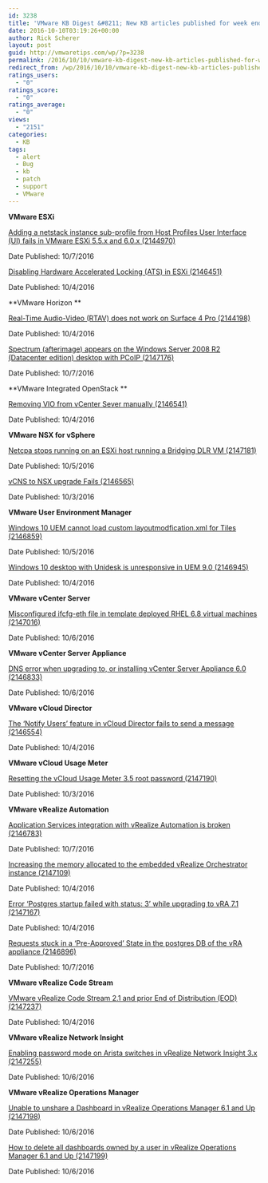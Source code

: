 ```yaml
---
id: 3238
title: 'VMware KB Digest &#8211; New KB articles published for week ending 10/08/16'
date: 2016-10-10T03:19:26+00:00
author: Rick Scherer
layout: post
guid: http://vmwaretips.com/wp/?p=3238
permalink: /2016/10/10/vmware-kb-digest-new-kb-articles-published-for-week-ending-100816/
redirect_from: /wp/2016/10/10/vmware-kb-digest-new-kb-articles-published-for-week-ending-100816/
ratings_users:
  - "0"
ratings_score:
  - "0"
ratings_average:
  - "0"
views:
  - "2151"
categories:
  - KB
tags:
  - alert
  - Bug
  - kb
  - patch
  - support
  - VMware
---
```

**VMware ESXi**
  
[Adding a netstack instance sub-profile from Host Profiles User Interface (UI) fails in VMware ESXi 5.5.x and 6.0.x (2144970)](http://bit.ly/2dZCUtZ)
  
Date Published: 10/7/2016
  
[Disabling Hardware Accelerated Locking (ATS) in ESXi (2146451)](http://bit.ly/2d6I9C5)
  
Date Published: 10/4/2016

**VMware Horizon **
  
[Real-Time Audio-Video (RTAV) does not work on Surface 4 Pro (2144198)](http://bit.ly/2dZCKmC)
  
Date Published: 10/4/2016
  
[Spectrum (afterimage) appears on the Windows Server 2008 R2 (Datacenter edition) desktop with PCoIP (2147176)](http://bit.ly/2d6GwUY)
  
Date Published: 10/7/2016



**VMware Integrated OpenStack **
  
[Removing VIO from vCenter Sever manually (2146541)](http://bit.ly/2dZCaoO)
  
Date Published: 10/4/2016

**VMware NSX for vSphere**
  
[Netcpa stops running on an ESXi host running a Bridging DLR VM (2147181)](http://bit.ly/2d6HVLm)
  
Date Published: 10/5/2016
  
[vCNS to NSX upgrade Fails (2146565)](http://bit.ly/2dZBGz3)
  
Date Published: 10/3/2016

**VMware User Environment Manager**
  
[Windows 10 UEM cannot load custom layoutmodfication.xml for Tiles (2146859)](http://bit.ly/2d6Ipky)
  
Date Published: 10/5/2016
  
[Windows 10 desktop with Unidesk is unresponsive in UEM 9.0 (2146945)](http://bit.ly/2dZBuQo)
  
Date Published: 10/4/2016
  
**VMware vCenter Server** 
  
[Misconfigured ifcfg-eth file in template deployed RHEL 6.8 virtual machines (2147016)](http://bit.ly/2d6HEbg)
  
Date Published: 10/6/2016

**VMware vCenter Server Appliance** 
  
[DNS error when upgrading to, or installing vCenter Server Appliance 6.0 (2146833)](http://bit.ly/2dZCa86)
  
Date Published: 10/6/2016

**VMware vCloud Director**
  
[The ‘Notify Users’ feature in vCloud Director fails to send a message (2146554)](http://bit.ly/2d6I4yk)
  
Date Published: 10/4/2016

**VMware vCloud Usage Meter**
  
[Resetting the vCloud Usage Meter 3.5 root password (2147190)](http://bit.ly/2dZCHHs)
  
Date Published: 10/3/2016

**VMware vRealize Automation**
  
[Application Services integration with vRealize Automation is broken (2146783)](http://bit.ly/2d6IbtD)
  
Date Published: 10/7/2016
  
[Increasing the memory allocated to the embedded vRealize Orchestrator instance (2147109)](http://bit.ly/2dZDnwj)
  
Date Published: 10/4/2016
  
[Error ‘Postgres startup failed with status: 3’ while upgrading to vRA 7.1 (2147167)](http://bit.ly/2d6I4OY)
  
Date Published: 10/4/2016
  
[Requests stuck in a ‘Pre-Approved’ State in the postgres DB of the vRA appliance (2146896)](http://bit.ly/2dZBHTr)
  
Date Published: 10/7/2016

**VMware vRealize Code Stream** 
  
[VMware vRealize Code Stream 2.1 and prior End of Distribution (EOD) (2147237)](http://bit.ly/2d6IAwa)
  
Date Published: 10/4/2016

**VMware vRealize Network Insight** 
  
[Enabling password mode on Arista switches in vRealize Network Insight 3.x (2147255)](http://bit.ly/2dZCiVj)
  
Date Published: 10/6/2016

**VMware vRealize Operations Manager** 
  
[Unable to unshare a Dashboard in vRealize Operations Manager 6.1 and Up (2147198)](http://bit.ly/2d6Irc7)
  
Date Published: 10/6/2016
  
[How to delete all dashboards owned by a user in vRealize Operations Manager 6.1 and Up (2147199)](http://bit.ly/2dZE2xC)
  
Date Published: 10/6/2016